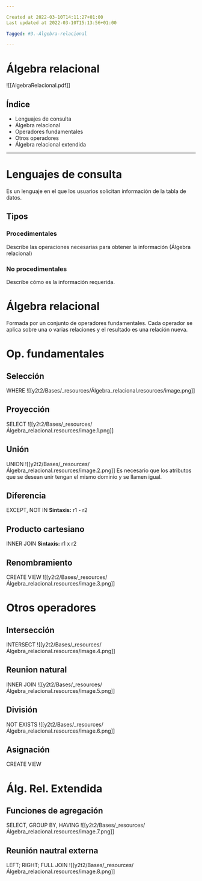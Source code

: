 ```yaml
---

Created at 2022-03-10T14:11:27+01:00
Last updated at 2022-03-10T15:13:56+01:00

Tagged: #3.-Álgebra-relacional

---
```


# Álgebra relacional

![[AlgebraRelacional.pdf]]


## Índice

* Lenguajes de consulta
* Álgebra relacional
* Operadores fundamentales
* Otros operadores
* Álgebra relacional extendida



* * *



# Lenguajes de consulta

Es un lenguaje en el que los usuarios solicitan información de la tabla de datos.


## Tipos

### Procedimentales

Describe las operaciones necesarias para obtener la información (Álgebra relacional)


### No procedimentales

Describe cómo es la información requerida.


# Álgebra relacional

Formada por un conjunto de operadores fundamentales.
Cada operador se aplica sobre una o varias relaciones y el resultado es una relación nueva.


# Op. fundamentales

## Selección

WHERE
![[y2t2/Bases/_resources/Álgebra_relacional.resources/image.png]]

## Proyección

SELECT
![[y2t2/Bases/_resources/Álgebra_relacional.resources/image.1.png]]


## Unión

UNION
![[y2t2/Bases/_resources/Álgebra_relacional.resources/image.2.png]]
Es necesario que los atributos que se desean unir tengan el mismo dominio y se llamen igual.


## Diferencia

EXCEPT, NOT IN
**Sintaxis:** r1 - r2


## Producto cartesiano

INNER JOIN
**Sintaxis:** r1 x r2


## Renombramiento

CREATE VIEW
![[y2t2/Bases/_resources/Álgebra_relacional.resources/image.3.png]]


# Otros operadores

## Intersección

INTERSECT
![[y2t2/Bases/_resources/Álgebra_relacional.resources/image.4.png]]


## Reunion natural

INNER JOIN
![[y2t2/Bases/_resources/Álgebra_relacional.resources/image.5.png]]


## División

NOT EXISTS
![[y2t2/Bases/_resources/Álgebra_relacional.resources/image.6.png]]


## Asignación

CREATE VIEW


# Álg. Rel. Extendida

## Funciones de agregación

SELECT, GROUP BY, HAVING
![[y2t2/Bases/_resources/Álgebra_relacional.resources/image.7.png]]

## 

## Reunión nautral externa

LEFT; RIGHT; FULL JOIN
![[y2t2/Bases/_resources/Álgebra_relacional.resources/image.8.png]]

